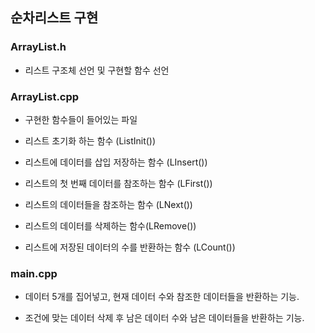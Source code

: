 ## 순차리스트 구현

### ArrayList.h

* 리스트 구조체 선언 및 구현할 함수 선언

### ArrayList.cpp

* 구현한 함수들이 들어있는 파일

* 리스트 초기화 하는 함수 (ListInit())

* 리스트에 데이터를 삽입 저장하는 함수 (LInsert())

* 리스트의 첫 번째 데이터를 참조하는 함수 (LFirst())

* 리스트의 데이터들을 참조하는 함수 (LNext())

* 리스트의 데이터를 삭제하는 함수(LRemove())

* 리스트에 저장된 데이터의 수를 반환하는 함수 (LCount())

### main.cpp

* 데이터 5개를 집어넣고, 현재 데이터 수와 참조한 데이터들을 반환하는 기능.

* 조건에 맞는 데이터 삭제 후 남은 데이터 수와 남은 데이터들을 반환하는 기능.
